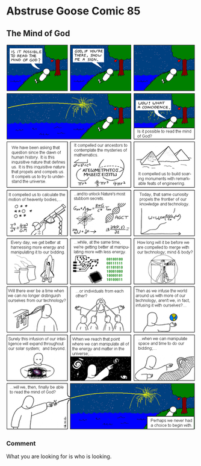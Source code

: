 # Abstruse Goose Comic 85
## The Mind of God

![image](mind_of_god.png)
### Comment
What you are looking for is who is looking.
